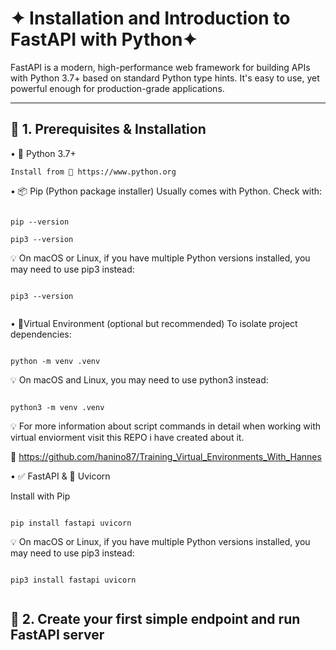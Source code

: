 # ✦ Installation and Introduction to FastAPI with Python✦

FastAPI is a modern, high-performance web framework for building APIs with Python 3.7+ based on standard Python type hints. It's easy to use, yet powerful enough for production-grade applications.

---

## 🔹 1. Prerequisites & Installation 

• 🐍 Python 3.7+

    Install from 🔗 https://www.python.org

• 📦 Pip (Python package installer)
  Usually comes with Python. Check with:

  ```Shell

  pip --version

  pip3 --version 
  
  ```

💡 On macOS or Linux, if you have multiple Python versions installed, you may need to use pip3 instead:

 ```Shell

pip3 --version 
  
```

• 🧪Virtual Environment (optional but recommended)
  To isolate project dependencies:

```Shell

python -m venv .venv

```

💡 On macOS and Linux, you may need to use python3 instead:

```Shell

python3 -m venv .venv

```

💡 For more information about script commands in detail when working with virtual enviorment visit this REPO i have created about it. 

🔗 https://github.com/hanino87/Training_Virtual_Environments_With_Hannes

• ✅ FastAPI & 🚀 Uvicorn 

Install with Pip 

```Shell

pip install fastapi uvicorn

```
💡 On macOS or Linux, if you have multiple Python versions installed, you may need to use pip3 instead:

 ```Shell

pip3 install fastapi uvicorn
  
```

## 🔹 2. Create your first simple endpoint and run FastAPI server 
